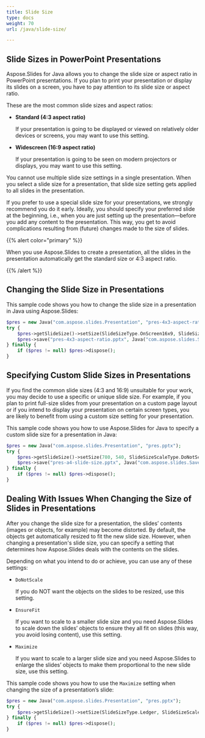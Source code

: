 ```yaml
---
title: Slide Size
type: docs
weight: 70
url: /java/slide-size/

---
```


## Slide Sizes in PowerPoint Presentations

Aspose.Slides for Java allows you to change the slide size or aspect ratio in PowerPoint presentations. If you plan to print your presentation or display its slides on a screen, you have to pay attention to its slide size or aspect ratio. 

These are the most common slide sizes and aspect ratios:

- **Standard (4:3 aspect ratio)**

  If your presentation is going to be displayed or viewed on relatively older devices or screens, you may want to use this setting. 

- **Widescreen (16:9 aspect ratio)** 

  If your presentation is going to be seen on modern projectors or displays, you may want to use this setting. 

You cannot use multiple slide size settings in a single presentation. When you select a slide size for a presentation, that slide size setting gets applied to all slides in the presentation. 

If you prefer to use a special slide size for your presentations, we strongly recommend you do it early. Ideally, you should specify your preferred slide at the beginning, i.e., when you are just setting up the presentation—before you add any content to the presentation. This way, you get to avoid complications resulting from (future) changes made to the size of slides. 

{{% alert color="primary" %}} 

 When you use Aspose.Slides to create a presentation, all the slides in the presentation automatically get the standard size or 4:3 aspect ratio.

{{% /alert %}} 

## Changing the Slide Size in Presentations 

 This sample code shows you how to change the slide size in a presentation in Java using Aspose.Slides:

```php
$pres = new Java("com.aspose.slides.Presentation", "pres-4x3-aspect-ratio.pptx");
try {
    $pres->getSlideSize()->setSize(SlideSizeType.OnScreen16x9, SlideSizeScaleType.DoNotScale);
    $pres->save("pres-4x3-aspect-ratio.pptx", Java("com.aspose.slides.SaveFormat")->Pptx);
} finally {
    if ($pres != null) $pres->dispose();
}
```

## Specifying Custom Slide Sizes in Presentations

If you find the common slide sizes (4:3 and 16:9) unsuitable for your work, you may decide to use a specific or unique slide size. For example, if you plan to print full-size slides from your presentation on a custom page layout or if you intend to display your presentation on certain screen types, you are likely to benefit from using a custom size setting for your presentation. 

This sample code shows you how to use Aspose.Slides for Java to specify a custom slide size for a presentation in Java:

```php
$pres = new Java("com.aspose.slides.Presentation", "pres.pptx");
try {
    $pres->getSlideSize()->setSize(780, 540, SlideSizeScaleType.DoNotScale); // A4 paper size
    $pres->save("pres-a4-slide-size.pptx", Java("com.aspose.slides.SaveFormat")->Pptx);
} finally {
    if ($pres != null) $pres->dispose();
}
```

## Dealing With Issues When Changing the Size of Slides in Presentations

After you change the slide size for a presentation, the slides’ contents (images or objects, for example) may become distorted. By default, the objects get automatically resized to fit the new slide size. However, when changing a presentation's slide size, you can specify a setting that determines how Aspose.Slides deals with the contents on the slides.

Depending on what you intend to do or achieve, you can use any of these settings:

- `DoNotScale`

  If you do NOT want the objects on the slides to be resized, use this setting.

- `EnsureFit`

  If you want to scale to a smaller slide size and you need Aspose.Slides to scale down the slides’ objects to ensure they all fit on slides (this way, you avoid losing content), use this setting. 

- `Maximize`

  If you want to scale to a larger slide size and you need Aspose.Slides to enlarge the slides’ objects to make them proportional to the new slide size, use this setting. 

This sample code shows you how to use the `Maximize` setting when changing the size of a presentation’s slide:

```php
$pres = new Java("com.aspose.slides.Presentation", "pres.pptx");
try {
    $pres->getSlideSize()->setSize(SlideSizeType.Ledger, SlideSizeScaleType.Maximize);
} finally {
    if ($pres != null) $pres->dispose();
}
```

